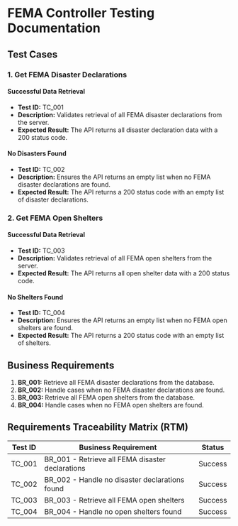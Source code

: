 # FEMA Controller Testing Documentation

## Test Cases

### 1. Get FEMA Disaster Declarations

#### Successful Data Retrieval

- **Test ID:** TC_001
- **Description:** Validates retrieval of all FEMA disaster declarations from the server.
- **Expected Result:** The API returns all disaster declaration data with a 200 status code.

#### No Disasters Found

- **Test ID:** TC_002
- **Description:** Ensures the API returns an empty list when no FEMA disaster declarations are found.
- **Expected Result:** The API returns a 200 status code with an empty list of disaster declarations.

### 2. Get FEMA Open Shelters

#### Successful Data Retrieval

- **Test ID:** TC_003
- **Description:** Validates retrieval of all FEMA open shelters from the server.
- **Expected Result:** The API returns all open shelter data with a 200 status code.

#### No Shelters Found

- **Test ID:** TC_004
- **Description:** Ensures the API returns an empty list when no FEMA open shelters are found.
- **Expected Result:** The API returns a 200 status code with an empty list of shelters.

## Business Requirements

1. **BR_001:** Retrieve all FEMA disaster declarations from the database.
2. **BR_002:** Handle cases when no FEMA disaster declarations are found.
3. **BR_003:** Retrieve all FEMA open shelters from the database.
4. **BR_004:** Handle cases when no FEMA open shelters are found.

## Requirements Traceability Matrix (RTM)

| **Test ID** | **Business Requirement**                   | **Status** |
| ----------- | ------------------------------------------- | ---------- |
| TC_001      | BR_001 - Retrieve all FEMA disaster declarations | Success |
| TC_002      | BR_002 - Handle no disaster declarations found | Success |
| TC_003      | BR_003 - Retrieve all FEMA open shelters    | Success    |
| TC_004      | BR_004 - Handle no open shelters found      | Success    |
